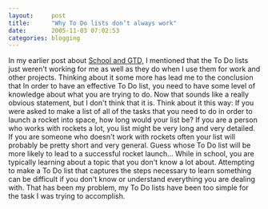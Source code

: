 ```yaml
---
layout:     post
title:      "Why To Do lists don’t always work"
date:       2005-11-03 07:02:53
categories: blogging
---
```

In my earlier post about [School and GTD,](http://ironboundsoftware.com/blog/2005/11/01/gtd-and-school/) I mentioned that the To Do lists just weren't working for me as well as they do when I use them for work and other projects. Thinking about it some more has lead me to the conclusion that In order to have an effective To Do list, you need to have some level of knowledge about what you are trying to do. Now that sounds like a really obvious statement, but I don't think that it is. Think about it this way: If you were asked to make a list of all of the tasks that you need to do in order to launch a rocket into space, how long would your list be? If you are a person who works with rockets a lot, you list might be very long and very detailed. If you are someone who doesn't work with rockets often your list will probably be pretty short and very general. Guess whose To Do list will be more likely to lead to a successful rocket launch... While in school, you are typically learning about a topic that you don't know a lot about. Attempting to make a To Do list that captures the steps necessary to learn something can be difficult if you don't know or understand everything you are dealing with. That has been my problem, my To Do lists have been too simple for the task I was trying to accomplish.
